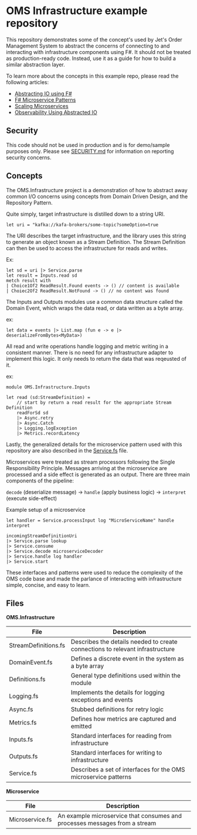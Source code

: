 # OMS Infrastructure example repository

This repository demonstrates some of the concept's used by Jet's Order Management System
to abstract the concerns of connecting to and interacting with infrastructure components
using F#. It should not be treated as production-ready code. Instead, use it as a guide
for how to build a similar abstraction layer.

To learn more about the concepts in this example repo, please read the following articles:

* [Abstracting IO using F#](https://medium.com/jettech/abstracting-io-using-f-dc841519610e)
* [F# Microservice Patterns](https://medium.com/jettech/f-microservice-patterns-jet-com-98b5f7025423)
* [Scaling Microservices](https://medium.com/jettech/scaling-microservices-jet-com-4a5bf0eaad92)
* [Observability Using Abstracted IO](https://medium.com/jettech/observability-using-abstracted-io-8689bcf31fea)

## Security
This code should not be used in production and is for demo/sample purposes only. Please see [SECURITY.md](SECURITY.md) for information on reporting security concerns.

## Concepts

The OMS.Infrastructure project is a demonstration of how to abstract away
common I/O concerns using concepts from Domain Driven Design, and 
the Repository Pattern.

Quite simply, target infrastructure is distilled down to a string URI.
```
let uri = "kafka://kafa-brokers/some-topic?someOption=true
```

The URI describes the target infrastructure, and the library uses this
string to generate an object known as a Stream Definition. The Stream
Definition can then be used to access the infrastructure for reads and
writes.

Ex:
```
let sd = uri |> Service.parse
let result = Inputs.read sd
metch result with
| Choice1Of2 ReadResult.Found events -> () // content is available
| Choiec2Of2 ReadResult.NotFound -> () // no content was found
```

The Inputs and Outputs modules use a common data structure called the
Domain Event, which wraps the data read, or data written as a byte array.

ex:
```
let data = events |> List.map (fun e -> e |> deserializeFromBytes<MyData>)
```

All read and write operations handle logging and metric writing in a
consistent manner. There is no need for any infrastructure adapter to
implement this logic. It only needs to return the data that was reqeusted
of it.

ex:
```
module OMS.Infrastructure.Inputs

let read (sd:StreamDefinition) =
    // start by return a read result for the appropriate Stream Definition
    readForSd sd
    |> Async.retry
    |> Async.Catch
    |> Logging.logException
    |> Metrics.recordLatency
```

Lastly, the generalized details for the microservice pattern used with
this repository are also described in the [Service.fs](OMS.Infrastructure/Service.fs) file.

Microservices were treated as stream processors following the Single 
Responsibility Principle. Messages arriving at the microservice are processed
and a side effect is generated as an output. There are three main components of the 
pipeline:

`decode` (deserialize message) -> `handle` (apply business logic) -> `interpret` (execute side-effect)

Example setup of a microservice
```
let handler = Service.processInput log "MicroServiceName" handle interpret

incomingStreamDefinitionUri
|> Service.parse lookup
|> Service.consume 
|> Service.decode microserviceDecoder
|> Service.handle log handler
|> Service.start
```

These interfaces and patterns were used to reduce the complexity of the OMS code base
and made the parlance of interacting with infrastructure simple, concise, and easy to learn.

## Files

**OMS.Infrastructure**

File | Description
--- | ---
StreamDefinitions.fs | Describes the details needed to create connections to relevant infrastructure
DomainEvent.fs | Defines a discrete event in the system as a byte array
Definitions.fs | General type definitions used within the module
Logging.fs | Implements the details for logging exceptions and events
Async.fs | Stubbed definitions for retry logic
Metrics.fs | Defines how metrics are captured and emitted
Inputs.fs | Standard interfaces for reading from infrastructure
Outputs.fs | Standard interfaces for writing to infrastructure
Service.fs | Describes a set of interfaces for the OMS microservice patterns

**Microservice**

File | Description
--- | ---
Microservice.fs | An example microservice that consumes and processes messages from a stream

